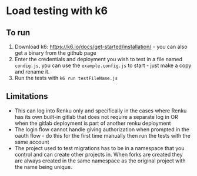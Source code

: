 # Load testing with k6

## To run
1. Download k6: https://k6.io/docs/get-started/installation/ - you can also get a binary from the github page
2. Enter the credentials and deployment you wish to test in a file named `condig.js`, you can
use the `example.config.js` to start - just make a copy and rename it.
3. Run the tests with `k6 run testFileName.js`

## Limitations

- This can log into Renku only and specifically in the cases where Renku has its own built-in gitlab that does
not require a separate log in OR when the gitlab deployment is part of another renku deployment
- The login flow cannot handle giving authorization when prompted in the oauth flow - do this
for the first time manually then run the tests with the same account
- The project used to test migrations has to be in a namespace that you control and can create
other projects in. When forks are created they are always created in the same namespace as the
original project with the name being unique.
